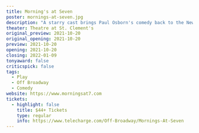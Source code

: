 ```yaml
---
title: Morning's at Seven
poster: mornings-at-seven.jpg
description: "A starry cast brings Paul Osborn's comedy back to the New York stage."
theater: Theatre at St. Clement's
original_preview: 2021-10-20
original_opening: 2021-10-20
preview: 2021-10-20
opening: 2021-10-20
closing: 2022-01-09
tonyaward: false
criticspick: false
tags: 
  - Play
  - Off Broadway
  - Comedy
website: https://www.morningsat7.com
tickets:
  - highlight: false
    title: $44+ Tickets
    type: regular
    info: https://www.telecharge.com/Off-Broadway/Mornings-At-Seven
---
```

